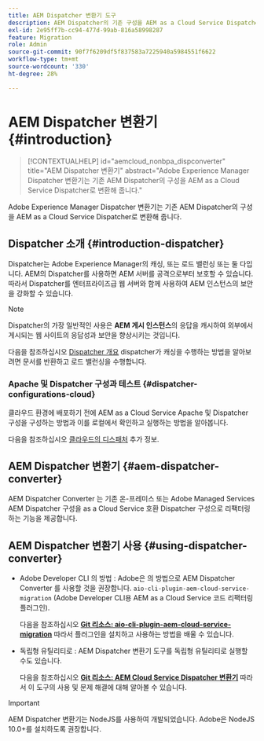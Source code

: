 ```yaml
---
title: AEM Dispatcher 변환기 도구
description: AEM Dispatcher의 기존 구성을 AEM as a Cloud Service Dispatcher의 구성으로 변환하는 방법에 대해 알아봅니다.
exl-id: 2e95ff7b-cc94-477d-99ab-816a58998287
feature: Migration
role: Admin
source-git-commit: 90f7f6209df5f837583a7225940a5984551f6622
workflow-type: tm+mt
source-wordcount: '330'
ht-degree: 28%

---
```


# AEM Dispatcher 변환기 {#introduction}

>[!CONTEXTUALHELP]
>id="aemcloud_nonbpa_dispconverter"
>title="AEM Dispatcher 변환기"
>abstract="Adobe Experience Manager Dispatcher 변환기는 기존 AEM Dispatcher의 구성을 AEM as a Cloud Service Dispatcher로 변환해 줍니다."

Adobe Experience Manager Dispatcher 변환기는 기존 AEM Dispatcher의 구성을 AEM as a Cloud Service Dispatcher로 변환해 줍니다.

## Dispatcher 소개 {#introduction-dispatcher}

Dispatcher는 Adobe Experience Manager의 캐싱, 또는 로드 밸런싱 또는 둘 다입니다. AEM의 Dispatcher를 사용하면 AEM 서버를 공격으로부터 보호할 수 있습니다. 따라서 Dispatcher를 엔터프라이즈급 웹 서버와 함께 사용하여 AEM 인스턴스의 보안을 강화할 수 있습니다.

>[!NOTE]
>Dispatcher의 가장 일반적인 사용은 **AEM 게시 인스턴스**&#x200B;의 응답을 캐시하여 외부에서 게시되는 웹 사이트의 응답성과 보안을 향상시키는 것입니다.

다음을 참조하십시오 [Dispatcher 개요](https://experienceleague.adobe.com/docs/experience-manager-dispatcher/using/dispatcher.html) dispatcher가 캐싱을 수행하는 방법을 알아보려면 문서를 반환하고 로드 밸런싱을 수행합니다.

### Apache 및 Dispatcher 구성과 테스트 {#dispatcher-configurations-cloud}

클라우드 환경에 배포하기 전에 AEM as a Cloud Service Apache 및 Dispatcher 구성을 구성하는 방법과 이를 로컬에서 확인하고 실행하는 방법을 알아봅니다.

다음을 참조하십시오 [클라우드의 디스패처](https://experienceleague.adobe.com/docs/experience-manager-cloud-service/content/implementing/content-delivery/disp-overview.html) 추가 정보.

## AEM Dispatcher 변환기 {#aem-dispatcher-converter}

AEM Dispatcher Converter 는 기존 온-프레미스 또는 Adobe Managed Services AEM Dispatcher 구성을 as a Cloud Service 호환 Dispatcher 구성으로 리팩터링하는 기능을 제공합니다.

## AEM Dispatcher 변환기 사용 {#using-dispatcher-converter}

* Adobe Developer CLI 의 방법 : Adobe은 의 방법으로 AEM Dispatcher Converter 를 사용할 것을 권장합니다. `aio-cli-plugin-aem-cloud-service-migration` (Adobe Developer CLI용 AEM as a Cloud Service 코드 리팩터링 플러그인).

  다음을 참조하십시오 **[Git 리소스: aio-cli-plugin-aem-cloud-service-migration](https://github.com/adobe/aio-cli-plugin-aem-cloud-service-migration#introduction)** 따라서 플러그인을 설치하고 사용하는 방법을 배울 수 있습니다.

* 독립형 유틸리티로 : AEM Dispatcher 변환기 도구를 독립형 유틸리티로 실행할 수도 있습니다.

  다음을 참조하십시오 **[Git 리소스: AEM Cloud Service Dispatcher 변환기](https://github.com/adobe/aem-cloud-service-source-migration/tree/master/packages/dispatcher-converter)** 따라서 이 도구의 사용 및 문제 해결에 대해 알아볼 수 있습니다.

>[!IMPORTANT]
>AEM Dispatcher 변환기는 NodeJS를 사용하여 개발되었습니다. Adobe은 NodeJS 10.0+를 설치하도록 권장합니다.
